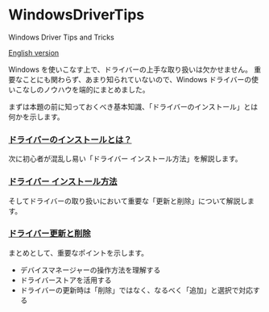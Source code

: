 # WindowsDriverTips
Windows Driver Tips and Tricks

[English version](README.md)

Windows を使いこなす上で、ドライバーの上手な取り扱いは欠かせません。
重要なことにも関わらず、あまり知られていないので、Windows ドライバーの使いこなしのノウハウを端的にまとめました。

まずは本題の前に知っておくべき基本知識、「ドライバーのインストール」とは何かを示します。

### [ドライバーのインストールとは？](DriverInstallation_j.md)

次に初心者が混乱し易い「ドライバー インストール方法」を解説します。

### [ドライバー インストール方法](HowToInstall_j.md)

そしてドライバーの取り扱いにおいて重要な「更新と削除」について解説します。

### [ドライバー更新と削除](UpdateAndDeletion_j.md)

まとめとして、重要なポイントを示します。
- デバイスマネージャーの操作方法を理解する
- ドライバーストアを活用する
- ドライバーの更新時は「削除」ではなく、なるべく「追加」と選択で対応する
